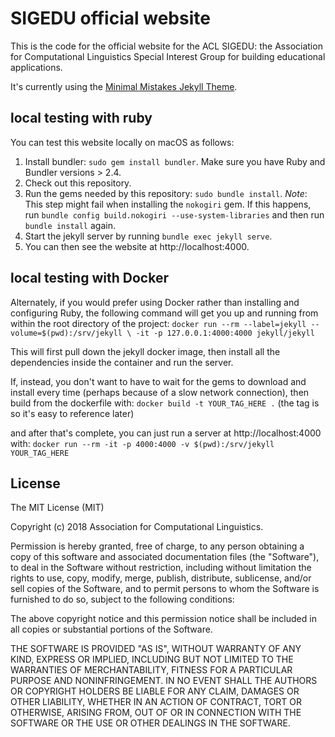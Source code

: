 # SIGEDU official website

This is the code for the official website for the ACL SIGEDU: the Association for Computational Linguistics Special Interest Group for building educational applications.  

It's currently using the [Minimal Mistakes Jekyll Theme](https://mmistakes.github.io/minimal-mistakes/).

## local testing with ruby

You can test this website locally on macOS as follows:

1. Install bundler: `sudo gem install bundler`. Make sure you have Ruby and Bundler versions > 2.4.
2. Check out this repository.
3. Run the gems needed by this repository: `sudo bundle install`. 
   *Note*: This step might fail when installing the `nokogiri` gem. If this happens, run `bundle config build.nokogiri --use-system-libraries` and then run `bundle install` again.
4. Start the jekyll server by running `bundle exec jekyll serve`.
5. You can then see the website at http://localhost:4000.

## local testing with Docker

Alternately, if you would prefer using Docker rather than
installing and configuring Ruby, the following command will
get you up and running from within the root directory of the
project:
`docker run --rm --label=jekyll --volume=$(pwd):/srv/jekyll \
-it -p 127.0.0.1:4000:4000 jekyll/jekyll`

This will first pull down the jekyll docker image, then install
all the dependencies inside the container and run the server.

If, instead, you don't want to have to wait for the gems to
download and install every time (perhaps because of a slow
network connection), then build from the dockerfile with:
`docker build -t YOUR_TAG_HERE .`
(the tag is so it's easy to reference later)

and after that's complete, you can just run a server at
http://localhost:4000 with:
`docker run --rm -it -p 4000:4000 -v $(pwd):/srv/jekyll YOUR_TAG_HERE`

## License

The MIT License (MIT)

Copyright (c) 2018 Association for Computational Linguistics.

Permission is hereby granted, free of charge, to any person obtaining a copy
of this software and associated documentation files (the "Software"), to deal
in the Software without restriction, including without limitation the rights
to use, copy, modify, merge, publish, distribute, sublicense, and/or sell
copies of the Software, and to permit persons to whom the Software is
furnished to do so, subject to the following conditions:

The above copyright notice and this permission notice shall be included in all
copies or substantial portions of the Software.

THE SOFTWARE IS PROVIDED "AS IS", WITHOUT WARRANTY OF ANY KIND, EXPRESS OR
IMPLIED, INCLUDING BUT NOT LIMITED TO THE WARRANTIES OF MERCHANTABILITY,
FITNESS FOR A PARTICULAR PURPOSE AND NONINFRINGEMENT. IN NO EVENT SHALL THE
AUTHORS OR COPYRIGHT HOLDERS BE LIABLE FOR ANY CLAIM, DAMAGES OR OTHER
LIABILITY, WHETHER IN AN ACTION OF CONTRACT, TORT OR OTHERWISE, ARISING FROM,
OUT OF OR IN CONNECTION WITH THE SOFTWARE OR THE USE OR OTHER DEALINGS IN THE
SOFTWARE.
